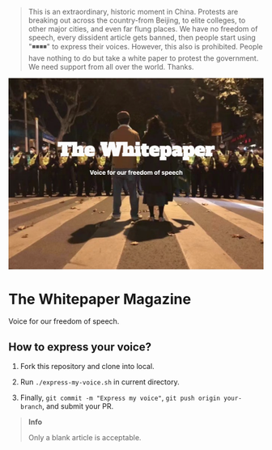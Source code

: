 > This is an extraordinary, historic moment in China. Protests are breaking out across the country-from Beijing, to elite colleges, to other major cities, and even far flung places. We have no freedom of speech, every dissident article gets banned, then people start using "◾◾◾◾" to express their voices. However, this also is prohibited. People have nothing to do but take a white paper to protest the government. We need support from all over the world. Thanks.

![](/static/magazine.png)
# The Whitepaper Magazine

Voice for our freedom of speech.

## How to express your voice?

1. Fork this repository and clone into local.

2. Run `./express-my-voice.sh` in current directory.

3. Finally, `git commit -m "Express my voice"`, `git push origin your-branch`, and submit your PR.

> **Info**
>
> Only a blank article is acceptable.
